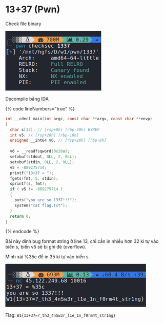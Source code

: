 # 13+37 (Pwn)

Check file binary

![](<../../.gitbook/assets/image (2).png>)

Decompile bằng IDA&#x20;

{% code lineNumbers="true" %}
```c
int __cdecl main(int argc, const char **argv, const char **envp)
{
  char s[32]; // [rsp+0h] [rbp-30h] BYREF
  int v5; // [rsp+20h] [rbp-10h]
  unsigned __int64 v6; // [rsp+28h] [rbp-8h]

  v6 = __readfsqword(0x28u);
  setvbuf(stdout, 0LL, 2, 0LL);
  setvbuf(stdin, 0LL, 2, 0LL);
  v5 = -889275714;
  printf("13+37 = ");
  fgets(fmt, 5, stdin);
  sprintf(s, fmt);
  if ( v5 != -889275714 )
  {
    puts("you are so 1337!!!");
    system("cat flag.txt");
  }
  return 0;
}
```
{% endcode %}

Bài này dính bug format string ở line 13, chỉ cần in nhiều hơn 32 kí tự vào biến s, biến v5 sẽ bị ghi đè (overflow).

Mình xài %35c để in 35 kí tự vào biến s.

![](<../../.gitbook/assets/image (1) (1) (1).png>)

Flag: `W1{13+37=?_th3_4nSw3r_l1e_1n_f0rm4t_str1ng}`
